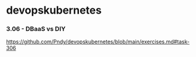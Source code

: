 # devopskubernetes

### 3.06 - DBaaS vs DIY
https://github.com/Pndy/devopskubernetes/blob/main/exercises.md#task-306
